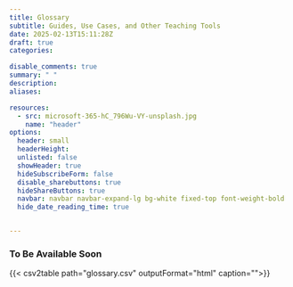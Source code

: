 ```yaml
---
title: Glossary
subtitle: Guides, Use Cases, and Other Teaching Tools
date: 2025-02-13T15:11:28Z 
draft: true
categories: 

disable_comments: true
summary: " "
description:
aliases:

resources:
  - src: microsoft-365-hC_796Wu-VY-unsplash.jpg
    name: "header"
options:
  header: small
  headerHeight:
  unlisted: false
  showHeader: true
  hideSubscribeForm: false
  disable_sharebuttons: true
  hideShareButtons: true
  navbar: navbar navbar-expand-lg bg-white fixed-top font-weight-bold
  hide_date_reading_time: true


---
```


### To Be Available Soon

<div class="row">
<div class="col-10 offset-1">
{{< csv2table path="glossary.csv" outputFormat="html" caption="">}}
</div>
</div>

<script>
document.addEventListener("DOMContentLoaded", function () {
	var waitForFilters = setInterval(function () {
		if (typeof applyTableFilters === "function") {
			clearInterval(waitForFilters);
			applyTableFilters({
				tableSelector: "table.database-table",
				facetColumns: [],
				searchColumns: ["Concept"],
				searchPlaceholder: "Search concepts ..."
			});
		}
	}, 50);
});
</script>